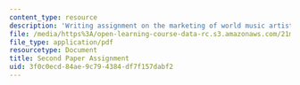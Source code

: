 ```yaml
---
content_type: resource
description: 'Writing assignment on the marketing of world music artists. '
file: /media/https%3A/open-learning-course-data-rc.s3.amazonaws.com/21m-294-popular-musics-of-the-world-spring-2005/3f0c0ecd84ae9c794384df7f157dabf2_paper2.pdf
file_type: application/pdf
resourcetype: Document
title: Second Paper Assignment
uid: 3f0c0ecd-84ae-9c79-4384-df7f157dabf2
---
```

